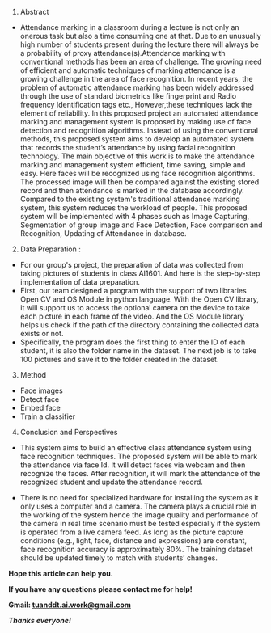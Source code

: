 1. Abstract 
- Attendance marking in a classroom during a lecture is not only an onerous task but also a time consuming one at that. Due to an unusually high number of students present during the lecture there will always be a probability of proxy attendance(s).Attendance marking with conventional methods has been an area of challenge. The growing need of efficient and automatic techniques of marking attendance is a growing challenge in the area of face recognition. In recent years, the problem of automatic attendance marking has been widely addressed through the use of standard biometrics like fingerprint and Radio frequency Identification tags etc., However,these techniques lack the element of reliability. In this proposed project an automated attendance marking and management system is proposed by making use of face detection and recognition algorithms. Instead of using the conventional methods, this proposed system aims to develop an automated system that records the student’s attendance by using facial recognition technology. The main objective of this work is to make the attendance marking and management system efficient, time saving, simple and easy. Here faces will be recognized using face recognition algorithms. The processed image will then be compared against the existing stored record and then attendance is marked in the database accordingly. Compared to the existing system's traditional attendance marking system, this system reduces the workload of people. This proposed system will be implemented with 4 phases such as Image Capturing, Segmentation of group image and Face Detection, Face comparison and Recognition, Updating of Attendance in database.

2. Data Preparation : 
- For our group's project, the preparation of data was collected from taking pictures of students in class AI1601. And here is the step-by-step implementation of data preparation.
- First, our team designed a program with the support of two libraries Open CV and OS Module in python language. With the Open CV library, it will support us to access the optional camera on the device to take each picture in each frame of the video. And the OS Module library helps us check if the path of the directory containing the collected data exists or not.
- Specifically, the program does the first thing to enter the ID of each student, it is also the folder name in the dataset. The next job is to take 100 pictures and save it to the folder created in the dataset.

3. Method
- Face images
- Detect face
- Embed face
- Train a classifier

4. Conclusion and Perspectives 
- This system  aims  to  build  an  effective  class  attendance system using face recognition techniques. The proposed system will be able to mark the attendance via face Id. It will detect faces via webcam and then recognize the faces. After recognition,  it  will  mark  the  attendance  of  the  recognized student and update the attendance record.

- There is no need for specialized hardware for installing the system as it only uses a computer and a camera. The camera plays a crucial role in the working of the system hence the image quality and performance of the camera in real time scenario must be tested especially if the system is operated from a live camera feed. As long as the picture capture conditions (e.g., light, face, distance and expressions) are constant, face recognition accuracy is approximately 80%. The training dataset should be updated timely to match with students’ changes.

**Hope this article can help you.**

**If you have any questions please contact me for help!**

**Gmail: tuanddt.ai.work@gmail.com**

***Thanks everyone!***
